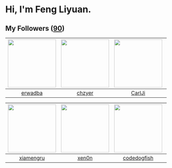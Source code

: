 # Hi, I'm Feng Liyuan.

## My Followers ([90](https://github.com/SunRunAway?tab=followers))

| <img src="https://avatars.githubusercontent.com/u/43768654?v=4" width="150" height="150" /> | <img src="https://avatars.githubusercontent.com/u/1464115?v=4" width="150" height="150" /> | <img src="https://avatars.githubusercontent.com/u/10810759?v=4" width="150" height="150" /> | <img src="https://avatars.githubusercontent.com/u/2445114?v=4" width="150" height="150" /> |
| :-----------------------------------------------------------------------------------------: | :----------------------------------------------------------------------------------------: | :-----------------------------------------------------------------------------------------: | :----------------------------------------------------------------------------------------: |
|                            [erwadba](https://github.com/erwadba)                            |                             [chzyer](https://github.com/chzyer)                            |                             [CarlJi](https://github.com/CarlJi)                             |                          [CaseyYang](https://github.com/CaseyYang)                         |

| <img src="https://avatars.githubusercontent.com/u/28560740?v=4" width="150" height="150" /> | <img src="https://avatars.githubusercontent.com/u/1175567?v=4" width="150" height="150" /> | <img src="https://avatars.githubusercontent.com/u/6002026?v=4" width="150" height="150" /> | <img src="https://avatars.githubusercontent.com/u/829039?v=4" width="150" height="150" /> |
| :-----------------------------------------------------------------------------------------: | :----------------------------------------------------------------------------------------: | :----------------------------------------------------------------------------------------: | :---------------------------------------------------------------------------------------: |
|                          [xiamengru](https://github.com/xiamengru)                          |                              [xen0n](https://github.com/xen0n)                             |                        [codedogfish](https://github.com/codedogfish)                       |                          [flyer103](https://github.com/flyer103)                          |